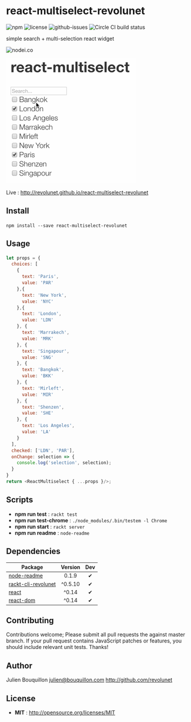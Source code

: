 # react-multiselect-revolunet

![npm](https://img.shields.io/npm/v/react-multiselect-revolunet.svg) ![license](https://img.shields.io/npm/l/react-multiselect-revolunet.svg) ![github-issues](https://img.shields.io/github/issues/revolunet/react-multiselect-revolunet.svg)  ![Circle CI build status](https://circleci.com/gh/revolunet/react-multiselect-revolunet.svg?style=svg)

simple search + multi-selection react widget

![nodei.co](https://nodei.co/npm/react-multiselect-revolunet.png?downloads=true&downloadRank=true&stars=true)

![demo](./demo.gif)

Live : http://revolunet.github.io/react-multiselect-revolunet

## Install

`npm install --save react-multiselect-revolunet`

## Usage


```js
let props = {
  choices: [
    {
      text: 'Paris',
      value: 'PAR'
    },{
      text: 'New York',
      value: 'NYC'
    },{
      text: 'London',
      value: 'LDN'
    }, {
      text: 'Marrakech',
      value: 'MRK'
    }, {
      text: 'Singapour',
      value: 'SNG'
    }, {
      text: 'Bangkok',
      value: 'BKK'
    }, {
      text: 'Mirleft',
      value: 'MIR'
    }, {
      text: 'Shenzen',
      value: 'SHE'
    }, {
      text: 'Los Angeles',
      value: 'LA'
    }
  ],
  checked: ['LDN', 'PAR'],
  onChange: selection => {
    console.log('selection', selection);
  }
}
return <ReactMultiselect { ...props }/>;
```

## Scripts

 - **npm run test** : `rackt test`
 - **npm run test-chrome** : `./node_modules/.bin/testem -l Chrome`
 - **npm run start** : `rackt server`
 - **npm run readme** : `node-readme`

## Dependencies

Package | Version | Dev
--- |:---:|:---:
[node-readme](https://www.npmjs.com/package/node-readme) | 0.1.9 | ✔
[rackt-cli-revolunet](https://www.npmjs.com/package/rackt-cli-revolunet) | ^0.5.10 | ✔
[react](https://www.npmjs.com/package/react) | ^0.14 | ✔
[react-dom](https://www.npmjs.com/package/react-dom) | ^0.14 | ✔


## Contributing

Contributions welcome; Please submit all pull requests the against master branch. If your pull request contains JavaScript patches or features, you should include relevant unit tests. Thanks!

## Author

Julien Bouquillon <julien@bouquillon.com> http://github.com/revolunet

## License

 - **MIT** : http://opensource.org/licenses/MIT
